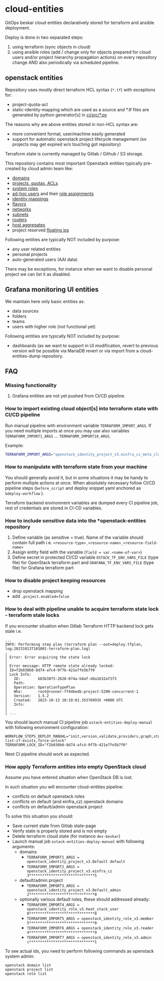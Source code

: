 # cloud-entities

GitOps beskar cloud entities declaratively stored for terraform and ansible deployment.

Deploy is done in two separated steps:
1. using terraform (sync objects in cloud)
2. using ansible roles (add / change only for objects prepared for cloud users and/or project hierarchy propagation actions)
on every repository change AND also periodically via scheduled pipeline.


## openstack entities

Repository uses mostly direct terraform HCL syntax (`*.tf`) with exceptions for:
 * project-quota-acl
 * static-identity-mapping
which are used as a source and *.tf files are generated by python generator[s] in [ci/src/*.py](/ci/src/)

The reasons why are above entities stored in non-HCL syntax are:
 * more convenient format, user/machine easily generated
 * support for automatic openstack project lifecycle management (so projects may get expired w/o touching got repository)

Terraform state is currently managed by Gitlab / Github / S3 storage.

This repository contains most important Openstack entities typically pre-created by cloud admin team like:
 * [domains](/environments/dev-beskar/openstack/domains)
 * [projects, quotas, ACLs](/environments/dev-beskar/openstack/projects-quotas-acls)
 * [system roles](/environments/dev-beskar/openstack/roles)
 * [ad-hoc users](/environments/dev-beskar/openstack/users) and their [role assignments](/environments/dev-beskar/openstack/role-assignments)
 * [identity mappings](/environments/dev-beskar/openstack/global-static-identity-mappings)
 * [flavors](/environments/dev-beskar/openstack/flavors)
 * [networks](/environments/dev-beskar/openstack/networks)
 * [subnets](/environments/dev-beskar/openstack/subnets)
 * [routers](/environments/dev-beskar/openstack/routers)
 * [host aggregates](/environments/dev-beskar/openstack/aggregates)
 * project reserved [floating ips](/environments/dev-beskar/openstack/floating-ips)

Following entities are typically NOT included by purpose:
 * any user related entities
 * personal projects
 * auto-generated users (AAI data)

There may be exceptions, for instance when we want to disable personal project we can list it as disabled.

## Grafana monitoring UI entities

We maintain here only basic entities as:
 * data sources
 * folders
 * teams
 * users with higher role (not functional yet)

Following entities are typically NOT included by purpose:
 * dashboards (as we want to support in UI modification, revert to previous version will be possible via MariaDB revert or via import from a cloud-entities-dump repository.

## FAQ

### Missing functionality

1. Grafana entities are not yet pushed from CI/CD pipeline.

### How to import existing cloud object[s] into terraform state with CI/CD pipeline

Run manual pipeline with environment variable `TERRAFORM_IMPORT_ARGS`. If you need multiple imports at once you may use also variables `TERRAFORM_IMPORT1_ARGS` ... `TERRAFORM_IMPORT10_ARGS`.

Example:

```sh
TERRAFORM_IMPORT_ARGS="openstack_identity_project_v3.einfra_cz_meta_cloud_kubernetes cb00fe018d2b494f86adb7ae80b7b545"
```

### How to manipulate with terraform state from your machine

You should generally avoid it, but in some situations it may be handy to perform multiple actions at once.
When absolutely necessary follow CI/CD pipeline steps (`before_script` and deploy snippet yaml anchored as `&deploy-workflow` ).

Terraform backend environment variables are dumped every CI pipeline job, rest of credentials are stored in CI-CD variables.

### How to include sensitive data into the *openstack-entities repository

1. Define variable (as sensitive = true). Name of the variable should contain full path i.e. `<resource-type>_<resource-name>_<resource-field-name>`
1. Assign entity field with the variable (`field = var.<name-of-var>`)
1. Define secret in protected CI/CD variable `OSTACK_TF_ENV_VARS_FILE` (type file) for OpenStack terraform part and `GRAFANA_TF_ENV_VARS_FILE` (type file) for Grafana terraform part


### How to disable project keeping resources

* drop openstack mapping
* add `.project.enabled=false`

### How to deal with pipeline unable to acquire terraform state lock - terraform stale locks

If you encounter situation when Gitlab Terraform HTTP backend lock gets stale i.e.
```console
...
INFO: Performing step plan (terraform plan --out=deploy.tfplan, log:20231013T101001-terraform-plan.log)
╷
│ Error: Error acquiring the state lock
│ 
│ Error message: HTTP remote state already locked:
│ ID=f2b030b0-8d74-afc4-9f7b-421e7fe5b7f0
│ Lock Info:
│   ID:        b83b38f5-2628-074a-b4af-dda1632af3f3
│   Path:      
│   Operation: OperationTypePlan
│   Who:       root@runner-ff44bedb-project-5290-concurrent-1
│   Version:   1.5.2
│   Created:   2023-10-13 10:10:01.353769935 +0000 UTC
│   Info:      
│ 
│ ...
```

You should launch manual CI pipeline job `ostack-entities-deploy-manual` with following environment configuration:
```
WORKFLOW_STEPS_DEPLOY_MANUAL="init,version,validate,providers,graph,state-list-if-exists,force-unlock"
TERRAFORM_LOCK_ID="f2b030b0-8d74-afc4-9f7b-421e7fe5b7f0"
```
Next CI pipeline should work as expected.

### How apply Terraform antities into empty OpenStack cloud

Assume you have entered situation when OpenStack DB is lost.

In such situation you will encounter cloud-entities pipeline:
 * conflicts on default openstack roles
 * conflicts on default (and einfra_cz) openstack domains
 * conflicts on default/admin openstack project

To solve this situation you should:
 * Save current state from Gitlab state-page
 * Verify state is properly stored and is not empty
 * Delete terraform cloud state (for instance `dev-beskar`)
 * Launch manual job `ostack-entities-deploy-manual` with following arguments:
   * domains
     * `TERRAFORM_IMPORT1_ARGS = openstack_identity_project_v3.Default default`
     * `TERRAFORM_IMPORT2_ARGS = openstack_identity_project_v3.einfra_cz 3******************************5`
   * default/admin project
     * `TERRAFORM_IMPORT3_ARGS = openstack_identity_project_v3.Default_admin 2******************************0`
   * optionally various default roles, these should addressed already:
     * `TERRAFORM_IMPORT4_ARGS = openstack_identity_role_v3.heat_stack_user 8******************************8`
     * `TERRAFORM_IMPORT5_ARGS = openstack_identity_role_v3.member 5******************************0`
     * `TERRAFORM_IMPORT6_ARGS = openstack_identity_role_v3.reader 4******************************9`
     * `TERRAFORM_IMPORT7_ARGS = openstack_identity_role_v3.admin c******************************1`

To see actual ids, you need to perform following commands as openstack system admin:
```
openstack domain list
openstack project list
openstack role list
```
